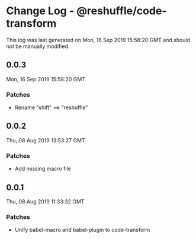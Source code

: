 # Change Log - @reshuffle/code-transform

This log was last generated on Mon, 16 Sep 2019 15:58:20 GMT and should not be manually modified.

## 0.0.3
Mon, 16 Sep 2019 15:58:20 GMT

### Patches

- Rename "shift" ==> "reshuffle"

## 0.0.2
Thu, 08 Aug 2019 13:53:27 GMT

### Patches

- Add missing macro file

## 0.0.1
Thu, 08 Aug 2019 11:33:32 GMT

### Patches

- Unify babel-macro and babel-plugin to code-transform

